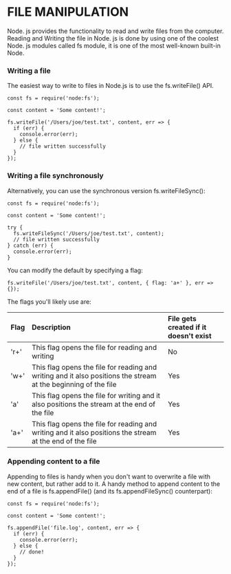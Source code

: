 # FILE MANIPULATION

Node. js provides the functionality to read and write files from the computer. Reading and Writing the file in Node. js is done by using one of the coolest Node. js modules called fs module, it is one of the most well-known built-in Node.

### Writing a file

The easiest way to write to files in Node.js is to use the fs.writeFile() API.

```node
const fs = require('node:fs');

const content = 'Some content!';

fs.writeFile('/Users/joe/test.txt', content, err => {
  if (err) {
    console.error(err);
  } else {
    // file written successfully
  }
});
```

### Writing a file synchronously

Alternatively, you can use the synchronous version fs.writeFileSync():

```node
const fs = require('node:fs');

const content = 'Some content!';

try {
  fs.writeFileSync('/Users/joe/test.txt', content);
  // file written successfully
} catch (err) {
  console.error(err);
}
```

You can modify the default by specifying a flag:
```node
fs.writeFile('/Users/joe/test.txt', content, { flag: 'a+' }, err => {});
```

The flags you'll likely use are:

|Flag	|Description					|File gets created if it doesn't exist|
|:------|:----------------------------------------------|:------------------------------------|
|'r+'   |This flag opens the file for reading and writing|	No			      |
|'w+'	|This flag opens the file for reading and writing and it also positions the stream at the beginning of the file|	Yes	|
|'a'	|This flag opens the file for writing and it also positions the stream at the end of the file|	Yes	|
|'a+'	|This flag opens the file for reading and writing and it also positions the stream at the end of the file|	Yes	|

### Appending content to a file

Appending to files is handy when you don't want to overwrite a file with new content, but rather add to it.
A handy method to append content to the end of a file is fs.appendFile() (and its fs.appendFileSync() counterpart):

```node
const fs = require('node:fs');

const content = 'Some content!';

fs.appendFile('file.log', content, err => {
  if (err) {
    console.error(err);
  } else {
    // done!
  }
});
```


